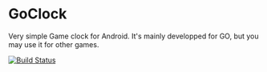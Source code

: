 # GoClock

Very simple Game clock for Android.
It's mainly developped for GO, but you may use it for other games.

[![Build Status](https://travis-ci.org/dagezi/GoClock.png?branch=master)](https://travis-ci.org/dagezi/GoClock)
